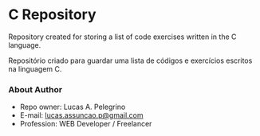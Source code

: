 # C Repository #

Repository created for storing a list of code exercises written
in the C language.

Repositório criado para guardar uma lista de códigos e exercícios 
escritos na linguagem C.

### About Author ###

* Repo owner: Lucas A. Pelegrino
* E-mail: lucas.assuncao.p@gmail.com
* Profession: WEB Developer / Freelancer

